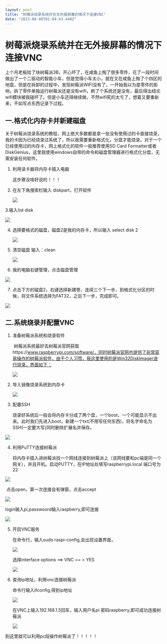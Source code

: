 ```yaml
---
layout: post
title: "树莓派烧录系统并在无外接屏幕的情况下连接VNC"
date: "2023-08-08T01:04:43.440Z"
---
```

树莓派烧录系统并在无外接屏幕的情况下连接VNC
=======================

​ 上个月老板给了块树莓派3B，开心坏了，在咸鱼上掏了很多零件，花了一段时间做出了一个二驱动的智能小车，但是觉得小车太小，就在又在咸鱼上掏了个四区的地盘，但是在拆卸的过程中，发现树莓派WIFI没有了，一开始我以为是零件的影响，拆了零件单独运行树莓派还是没有wifi，刷了个系统还是没有，最后得出结论wifi模块被我碰坏了。但是小车还得继续做，不然wifi死的太亏了，想着又要重新来，不如写点东西记录下过程。

一.格式化内存卡并新建磁盘
-------------

​ 关于树莓派烧录系统的教程，网上绝大多数都是拿一张没有使用过的卡直接烧录，我的卡因为已经烧录过系统了，所以我需要重新格式化，分盘才能烧录。对于一个已经使用过的内存卡，网上格式化的软件一般推荐使用SD Card Formatter或者DiskGenius，这里我使用windows自带的命令和磁盘管理器进行格式化分盘，无需安装任何软件。

1.  利用读卡器将内存卡插入电脑
    
    这步骤没啥好说的！！！
    
2.  在左下角搜索栏输入 diskpart，打开软件
    
    ![](https://img2023.cnblogs.com/blog/2958909/202308/2958909-20230807210229663-1153140322.png)
    

3.输入list disk

![](https://img2023.cnblogs.com/blog/2958909/202308/2958909-20230807210229408-2120154840.png)

4.  选择要格式的磁盘，磁盘2是我的内存卡，所以输入 select disk 2
    
    ![](https://img2023.cnblogs.com/blog/2958909/202308/2958909-20230807210229160-579929072.png)
    
5.  清空磁盘 输入：clean
    
    ![](https://img2023.cnblogs.com/blog/2958909/202308/2958909-20230807210228920-859181158.png)
    
6.  我的电脑右键管理，点击磁盘管理
    

![](https://img2023.cnblogs.com/blog/2958909/202308/2958909-20230807210228588-1611666226.png)

7.  点击下方的磁盘2，右键选择新建卷，连续三个下一步，到格式化分区的时候，将文件系统选择为FAT32，之后下一步，完成即可。

![](https://img2023.cnblogs.com/blog/2958909/202308/2958909-20230807210228319-465773801.png)

二.系统烧录并配置VNC
------------

1.  准备树莓派系统和烧录软件
    
    ​ 树莓派系统最好去树莓派官网获取https://www.raspberrypi.com/software/，同时树莓派官网也提供了非常容易操作的树莓派软件，由于个人习惯，我这里使用的是Win32DiskImager进行烧录，界面如下：
    
    ![](https://img2023.cnblogs.com/blog/2958909/202308/2958909-20230807210228076-2072817964.png)
    
2.  导入镜像烧录系统到内存卡
    
    ![](https://img2023.cnblogs.com/blog/2958909/202308/2958909-20230807210227837-440299802.png)
    
3.  配置SSH
    
    烧录好系统后一般会将内存卡分成了两个盘，一个boot，一个可能显示不出来。此时我们先进入boot，新建一个txt(不用写任何东西)，将名字命名为SSH(一定要大写)同时删除扩展名并保存。
    

![](https://img2023.cnblogs.com/blog/2958909/202308/2958909-20230807210227566-346154410.png)

4.  利用PuTTY连接树莓派
    
    将内存卡插入进树莓派找一个网线连接到树莓派上（该网线要和pc端是同一个网关），并且开机。启动PUTTY，在IP地址处填写raspberrypi.local 端口号为22
    

![](https://img2023.cnblogs.com/blog/2958909/202308/2958909-20230807210227273-1074192502.png)

​ 点击open，第一次连接会有弹窗，点击accept

![](https://img2023.cnblogs.com/blog/2958909/202308/2958909-20230807210226985-1703770241.png)

login输入pi,passwoord输入raspberry,即可连接

![](https://img2023.cnblogs.com/blog/2958909/202308/2958909-20230807210226701-1040034401.png)

5.  开启VNC服务
    
    在命令行，输入sudo raspi-config,会出现设置界面，
    
    ![](https://img2023.cnblogs.com/blog/2958909/202308/2958909-20230807210226417-491779051.png)
    
    选择interface options ==> VNC == > YES
    
    ![](https://img2023.cnblogs.com/blog/2958909/202308/2958909-20230807210226138-1851069728.png)
    
6.  查询ip地址，利用vnc连接树莓派
    
    命令行输入ifconfig,得到ip地址
    
    ![](https://img2023.cnblogs.com/blog/2958909/202308/2958909-20230807210225907-830583216.png)
    
    在VNC上输入192.168.1.5回车，输入用户名pi 密码raspberry,即可成功连接树莓派
    
    ![](https://img2023.cnblogs.com/blog/2958909/202308/2958909-20230807210225450-211439416.png)
    

到这里就可以利用pc段操作树莓派了！！！！！
